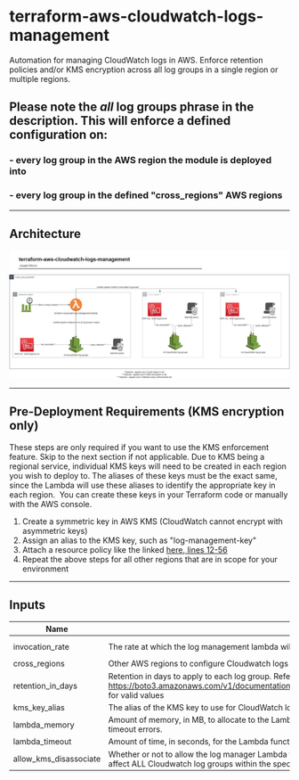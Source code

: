 # terraform-aws-cloudwatch-logs-management
Automation for managing CloudWatch logs in AWS. Enforce retention policies and/or KMS encryption across all log groups in a single region or multiple regions.

## Please note the _all_ log groups phrase in the description. This will enforce a defined configuration on:
### - every log group in the AWS region the module is deployed into
### - every log group in the defined "cross_regions" AWS regions

-----

## Architecture
![architecture-diagram](docs/terraform-cloudwatch-management.jpg)

----

## Pre-Deployment Requirements (KMS encryption only)
These steps are only required if you want to use the KMS enforcement feature. Skip to the next section if not applicable. Due to KMS being a regional service, individual KMS keys will need to be created in each region you wish to deploy to. The aliases of these keys must be the exact same, since the Lambda will use these aliases to identify the appropriate key in each region. 
You can create these keys in your Terraform code or manually with the AWS console.
1. Create a symmetric key in AWS KMS (CloudWatch cannot encrypt with asymmetric keys)
2. Assign an alias to the KMS key, such as "log-management-key"
3. Attach a resource policy like the linked [here, lines 12-56](https://github.com/Han-Lon/terraform-aws-cloudwatch-logs-management/blob/main/examples/single-region-kms-and-retention/main.tf#L12-L56)
4. Repeat the above steps for all other regions that are in scope for your environment

----
## Inputs

| Name                   | Description                                                                                                                                                                                                                         | Type   | Default      | Required |
|------------------------|-------------------------------------------------------------------------------------------------------------------------------------------------------------------------------------------------------------------------------------|--------|--------------|:--------:|
| invocation_rate        | The rate at which the log management lambda will be triggered. Must be a string with rate() or cron() format                                                                                                                        | string | "rate(1 day)" | No |
| cross_regions          | Other AWS regions to configure Cloudwatch logs for, besides the region deployed into. Set to \"None\" for no multi-region functionality                                                                                             | string | "None"       | No |
| retention_in_days      | Retention in days to apply to each log group. Refer to https://boto3.amazonaws.com/v1/documentation/api/latest/reference/services/logs.html#CloudWatchLogs.Client.put_retention_policy for valid values                             | string | "7"          | No |
| kms_key_alias          | The alias of the KMS key to use for CloudWatch log encryption. Must be already created in all desired regions.                                                                                                                      | string | "None"       | No |
| lambda_memory          | Amount of memory, in MB, to allocate to the Lambda function that will enforce the CloudWatch Log configuration. Increase if receiving timeout errors.                                                                               | number | 128          | No |
| lambda_timeout         | Amount of time, in seconds, for the Lambda function timeout. Increase if receiving timeout errors.                                                                                                                                  | number | 30           | No |
| allow_kms_disassociate | Whether or not to allow the log manager Lambda to disassociate KMS keys from log groups if no KMS key alias is supplied. This will affect ALL Cloudwatch log groups within the specified account and region(s). Defaults to "False" | string | "False"       | No |